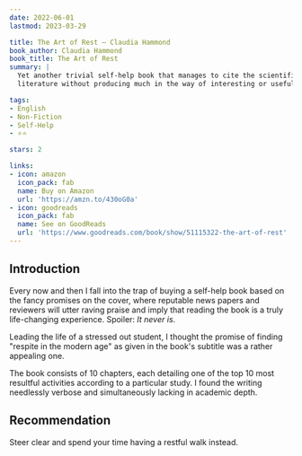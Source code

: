 ```yaml
---
date: 2022-06-01
lastmod: 2023-03-29

title: The Art of Rest — Claudia Hammond
book_author: Claudia Hammond
book_title: The Art of Rest
summary: |
  Yet another trivial self-help book that manages to cite the scientific
  literature without producing much in the way of interesting or useful facts.

tags:
- English
- Non-Fiction
- Self-Help
- ⭐⭐

stars: 2

links:
- icon: amazon
  icon_pack: fab
  name: Buy on Amazon
  url: 'https://amzn.to/430oG0a'
- icon: goodreads
  icon_pack: fab
  name: See on GoodReads
  url: 'https://www.goodreads.com/book/show/51115322-the-art-of-rest'
---
```


## Introduction
Every now and then I fall into the trap of buying a self-help book based on
the fancy promises on the cover, where reputable news papers and reviewers
will utter raving praise and imply that reading the book is a truly life-changing
experience. Spoiler: _It never is_.

Leading the life of a stressed out student, I thought the promise of finding
"respite in the modern age" as given in the book's subtitle was a rather appealing
one.

The book consists of 10 chapters, each detailing one of the top 10 most resultful
activities according to a particular study. I found the writing needlessly verbose
and simultaneously lacking in academic depth.

## Recommendation
Steer clear and spend your time having a restful walk instead.
